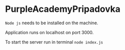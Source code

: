 # PurpleAcademyPripadovka
`Node js` needs to be installed on the machine.

Application runs on localhost on port 3000.

To start the server run in terminal `node index.js`
